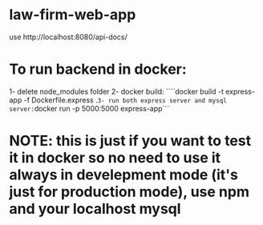 # law-firm-web-app
use http://localhost:8080/api-docs/


# To run backend in docker: 
1- delete node_modules folder
2- docker build: ````docker build -t express-app -f Dockerfile.express .```
3- run both express server and mysql server: ```docker run -p 5000:5000 express-app```

# NOTE: this is just if you want to test it in docker so no need to use it always in develepment mode (it's just for production mode), use npm and your localhost mysql